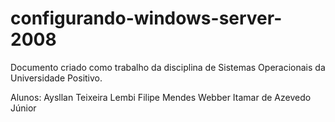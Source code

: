 # configurando-windows-server-2008

Documento criado como trabalho da disciplina de Sistemas Operacionais da Universidade Positivo.

Alunos:
Aysllan Teixeira Lembi
Filipe Mendes Webber
Itamar de Azevedo Júnior
